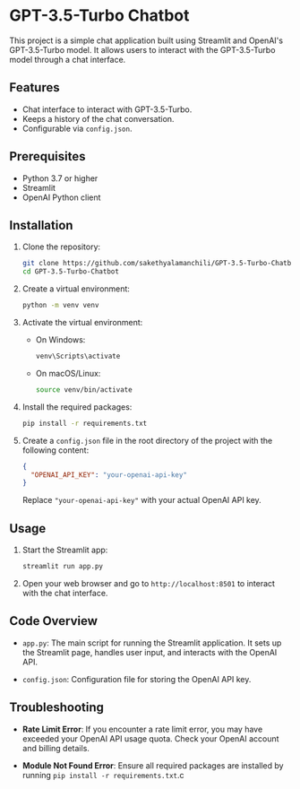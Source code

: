 # GPT-3.5-Turbo Chatbot

This project is a simple chat application built using Streamlit and OpenAI's GPT-3.5-Turbo model. It allows users to interact with the GPT-3.5-Turbo model through a chat interface.

## Features

- Chat interface to interact with GPT-3.5-Turbo.
- Keeps a history of the chat conversation.
- Configurable via `config.json`.

## Prerequisites

- Python 3.7 or higher
- Streamlit
- OpenAI Python client

## Installation

1. Clone the repository:

   ```bash
   git clone https://github.com/sakethyalamanchili/GPT-3.5-Turbo-Chatbot.git
   cd GPT-3.5-Turbo-Chatbot
   ```

2. Create a virtual environment:

   ```bash
   python -m venv venv
   ```

3. Activate the virtual environment:

   - On Windows:
     ```bash
     venv\Scripts\activate
     ```
   - On macOS/Linux:
     ```bash
     source venv/bin/activate
     ```

4. Install the required packages:

   ```bash
   pip install -r requirements.txt
   ```

5. Create a `config.json` file in the root directory of the project with the following content:

   ```json
   {
     "OPENAI_API_KEY": "your-openai-api-key"
   }
   ```

   Replace `"your-openai-api-key"` with your actual OpenAI API key.

## Usage

1. Start the Streamlit app:

   ```bash
   streamlit run app.py
   ```

2. Open your web browser and go to `http://localhost:8501` to interact with the chat interface.

## Code Overview

- `app.py`: The main script for running the Streamlit application. It sets up the Streamlit page, handles user input, and interacts with the OpenAI API.

- `config.json`: Configuration file for storing the OpenAI API key.

## Troubleshooting

- **Rate Limit Error**: If you encounter a rate limit error, you may have exceeded your OpenAI API usage quota. Check your OpenAI account and billing details.

- **Module Not Found Error**: Ensure all required packages are installed by running `pip install -r requirements.txt`.c
